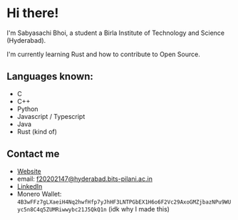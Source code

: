 # Hi there!

I'm Sabyasachi Bhoi, a student a Birla Institute of Technology and Science (Hyderabad). 

I'm currently learning Rust and how to contribute to Open Source. 

## Languages known:
- C
- C++
- Python
- Javascript / Typescript
- Java
- Rust (kind of)

## Contact me
- [Website](https://sabyabhoi.netlify.app/)
- email: f20202147@hyderabad.bits-pilani.ac.in
- [LinkedIn](https://www.linkedin.com/in/sabyasachi-bhoi-4b593b171)
- Monero Wallet: `4B3wFFz7gLXaeiH4Nq2hwfHfp7yJhHF3LNTPGbEX1H6o6F2Vc29AxoGMZjbazNPu9WUyc5n8C4q5ZUMRiwwybc21J5QkQ1n` (idk why I made this)
